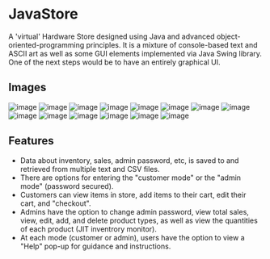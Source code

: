 # JavaStore
<p>A 'virtual' Hardware Store designed using Java and advanced object-oriented-programming principles. It is a mixture of console-based text and ASCII art as well as some GUI elements implemented via Java Swing library. One of the next steps would be to have an entirely graphical UI.</p>

## Images
![image](https://github.com/s-murtaza-shah/JavaStore/assets/132228459/21548af1-613e-431c-a39c-eacb55cd5570)
![image](https://github.com/s-murtaza-shah/JavaStore/assets/132228459/9b257618-01aa-49fc-b74d-f64cfbffbc91)
![image](https://github.com/s-murtaza-shah/JavaStore/assets/132228459/bbb12b98-9fdd-4526-ba69-7f6a446ecdaa)
![image](https://github.com/s-murtaza-shah/JavaStore/assets/132228459/d9e0ba39-3937-460e-8015-bbc953308ea1)
![image](https://github.com/s-murtaza-shah/JavaStore/assets/132228459/a74628b8-e553-49a4-8fee-bbb576d7ebd7)
![image](https://github.com/s-murtaza-shah/JavaStore/assets/132228459/f5dfe995-be09-4d97-ac30-6a39cba51d6a)
![image](https://github.com/s-murtaza-shah/JavaStore/assets/132228459/74dca7ec-0fce-4f0d-9177-1fcca9304496)
![image](https://github.com/s-murtaza-shah/JavaStore/assets/132228459/897631cd-bd63-40b3-b3bd-b247e6246add)
![image](https://github.com/s-murtaza-shah/JavaStore/assets/132228459/ded66694-297e-42a4-b878-08280f4b4878)
![image](https://github.com/s-murtaza-shah/JavaStore/assets/132228459/c0931c6c-f0d1-4c1a-816a-940d6174c23f)
![image](https://github.com/s-murtaza-shah/JavaStore/assets/132228459/ecc4c5f3-5a4f-4240-911f-5ee24abad275)
![image](https://github.com/s-murtaza-shah/JavaStore/assets/132228459/92301d92-31e6-424e-853a-eee89b8f04b2)
![image](https://github.com/s-murtaza-shah/JavaStore/assets/132228459/51da8171-9dbd-4047-9a5b-b7fe08d68edb)
![image](https://github.com/s-murtaza-shah/JavaStore/assets/132228459/cf541151-c618-40d6-b41f-84e4f6722c92)

## Features
<ul>
  <li>Data about inventory, sales, admin password, etc, is saved to and retrieved from multiple text and CSV files.</li>
  <li>There are options for entering the "customer mode" or the "admin mode" (password secured).</li>
  <li>Customers can view items in store, add items to their cart, edit their cart, and "checkout".</li>
  <li>Admins have the option to change admin password, view total sales, view, edit, add, and delete product types, as well as view the quantities of each product (JIT inventrory monitor).</li>
  <li>At each mode (customer or admin), users have the option to view a "Help" pop-up for guidance and instructions.</li>
</ul>





